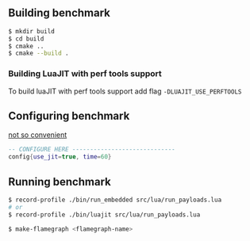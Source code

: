 ## Building benchmark

```bash
$ mkdir build
$ cd build
$ cmake ..
$ cmake --build .
```

### Building LuaJIT with perf tools support

To build luaJIT with perf tools support add flag `-DLUAJIT_USE_PERFTOOLS`

## Configuring benchmark

[not so convenient](./src/lua/embedded_script.lua)
```lua
-- CONFIGURE HERE -----------------------------
config{use_jit=true, time=60}
```

## Running benchmark

```bash
$ record-profile ./bin/run_embedded src/lua/run_payloads.lua
# or
$ record-profile ./bin/luajit src/lua/run_payloads.lua

$ make-flamegraph <flamegraph-name>
```
